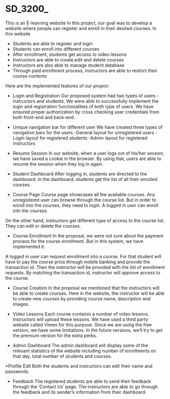 # SD_3200_
This is an E-learning website
In this project, our goal was to develop a website where people can register and enroll in their desired courses. In this website
- Students are able to register and login
- Students can enroll into different courses
- After enrollment, students get access to video lessons
- Instructors are able to create,edit and delete courses
- Instructors are also able to manage student database
- Through paid enrollment process, instructors are able to restrict their course contents

Here are the implemented features of our project-
* Login and Registration
Our proposed system had two types of users - instructors and students. We were able to successfully implement the login and registration functionalities of both type of users. We have ensured proper authorization by cross checking user credentials from both front-end and back-end. 

* Unique navigation bar for different user 
We have created three types of navigation bars for the users
-General layout for unregistered users
-Login layout for registered students
-Admin layout for registered instructors

* Resume Session
In our website, when a user logs out of his/her session, we have saved a cookie in the browser. By using that, users are able to resume the session when they log in again. 

* Student Dashboard
After logging in, students are directed to the dashboard. In the dashboard, students get the list of all their enrolled courses. 

* Course Page
Course page showcases all the available courses. Any unregistered user can browse through the course list. But in order to enroll into the courses, they need to login. A logged in user can enroll into the courses.

On the other hand, instructors get different type of access to the course list. They can edit or delete the courses. 

* Course Enrollment 
In the proposal, we were not sure about the payment process for the course enrollment. But in this system, we have implemented it. 
 
A logged in user can request enrollment into a course. For that student will have to pay the course price through mobile banking and provide the transaction id. Then the instructor will be provided with the list of enrollment requests. By matching the transaction id, instructor will approve access to the course. 

* Course Creation
In the proposal we mentioned that the instructors will be able to create courses. Here in the website, the instructor will be able to create new courses by providing course name, description and images. 

* Video Lessons
Each course containis a number of video lessons. Instructors will upload these lessons. We have used a third party website called Vimeo for this purpose. Since we are using the free version, we have some limitations. In the future versions, we’ll try to get the premium version for the extra perks. 

* Admin Dashboard
The admin dashboard will display some of the relevant statistics of the website including number of enrollments on that day, total number of students and courses. 

*Profile Edit
Both the students and instructors can edit their name and passwords.

* Feedback
The registered students are able to send their feedback through the ‘Contact Us’ page. The instructors are able to go through the feedback and its sender’s information from their dashboard. 


